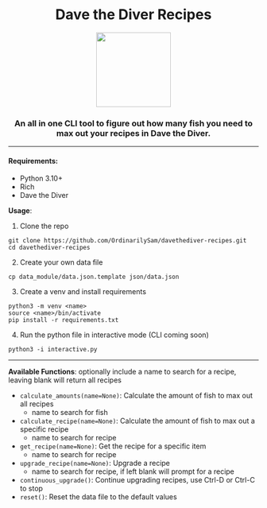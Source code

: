 <h1 align="center">Dave the Diver Recipes</h1>
<div align="center">
<img src = "https://github.com/OrdinarilySam/davethediver-recipes/assets/100721569/b5446e95-39b1-46b8-9640-3c1e19f02df9"
  width=150
  height=150>
</div>
<h3 align="center">An all in one CLI tool to figure out how many fish you need to max out your recipes in Dave the Diver.</h3>
<hr>
<h4>Requirements: </h4>
<ul>
  <li>Python 3.10+</li>
  <li>Rich</li>
  <li>Dave the Diver</li>
</ul>

**Usage**:
1. Clone the repo
```
git clone https://github.com/OrdinarilySam/davethediver-recipes.git
cd davethediver-recipes
```

2. Create your own data file
```
cp data_module/data.json.template json/data.json
```

3. Create a venv and install requirements
```
python3 -m venv <name>
source <name>/bin/activate
pip install -r requirements.txt
```

4. Run the python file in interactive mode (CLI coming soon)
```
python3 -i interactive.py
```
<hr>

**Available Functions**:
optionally include a name to search for a recipe, leaving blank will return all recipes
- `calculate_amounts(name=None)`: Calculate the amount of fish to max out all recipes
  - name to search for fish
- `calculate_recipe(name=None)`: Calculate the amount of fish to max out a specific recipe
  - name to search for recipe
- `get_recipe(name=None)`: Get the recipe for a specific item
  - name to search for recipe
- `upgrade_recipe(name=None)`: Upgrade a recipe
  - name to search for recipe, if left blank will prompt for a recipe
- `continuous_upgrade()`: Continue upgrading recipes, use Ctrl-D or Ctrl-C to stop
- `reset()`: Reset the data file to the default values
